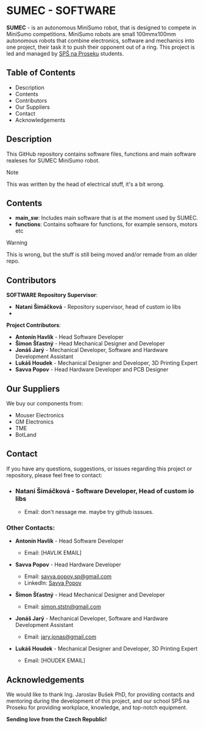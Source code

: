 # SUMEC - SOFTWARE

**SUMEC** - is an autonomous MiniSumo robot, that is designed to compete in MiniSumo competitions. MiniSumo robots are small 100mmx100mm autonomous robots that combine electronics, software and mechanics into one project, their task it to push their opponent out of a ring. This project is led and managed by [SPŠ na Proseku](https://www.sps-prosek.cz) students.

## Table of Contents
- Description
- Contents
- Contributors
- Our Suppliers
- Contact
- Acknowledgements


## Description
This GitHub repository contains software files, functions and main software realeses for SUMEC MiniSumo robot.
> [!NOTE]
> This was written by the head of electrical stuff, it's a bit wrong.

## Contents
- **main_sw**: Includes main software that is at the moment used by SUMEC. 
- **functions**: Contains software for functions, for example sensors, motors etc
> [!WARNING]
> This is wrong, but the stuff is still being moved and/or remade from an older repo.

## Contributors
**SOFTWARE Repository Supervisor**:
- **Natani Šimáčková** - Repository supervisor, head of custom io libs
- 
**Project Contributors**:
- **Antonín Havlík** - Head Software Developer
- **Šimon Šťastný** - Head Mechanical Designer and Developer
- **Jonáš Jarý** - Mechanical Developer, Software and Hardware Development Assistant
- **Lukáš Houdek** - Mechanical Designer and Developer, 3D Printing Expert
- **Savva Popov** - Head Hardware Developer and PCB Designer

## Our Suppliers
We buy our components from:
- Mouser Electronics
- GM Electronics
- TME
- BotLand

## Contact
If you have any questions, suggestions, or issues regarding this project or repository, please feel free to contact:

- ### **Natani Šimáčková** - Software Developer, Head of custom io libs
  - Email: don't nessage me. maybe try github isssues.

### Other Contacts:
- **Antonín Havlík** - Head Software Developer 
  - Email: [HAVLIK EMAIL]

- **Savva Popov** - Head Hardware Developer
  - Email: savva.popov.sp@gmail.com
  - LinkedIn: [Savva Popov](https://www.linkedin.com/in/savva-popov/)
- **Šimon Šťastný** - Head Mechanical Designer and Developer
  - Email: simon.ststn@gmail.com
- **Jonáš Jarý** - Mechanical Developer, Software and Hardware Development Assistant
  - Email: jary.jonas@gmail.com
- **Lukáš Houdek** - Mechanical Designer and Developer, 3D Printing Expert
  - Email: [HOUDEK EMAIL]

## Acknowledgements
We would like to thank Ing. Jaroslav Bušek PhD, for providing contacts and mentoring during the development of this project, and our school SPŠ na Proseku for providing workplace, knowledge, and top-notch equipment.

**Sending love from the Czech Republic!**

